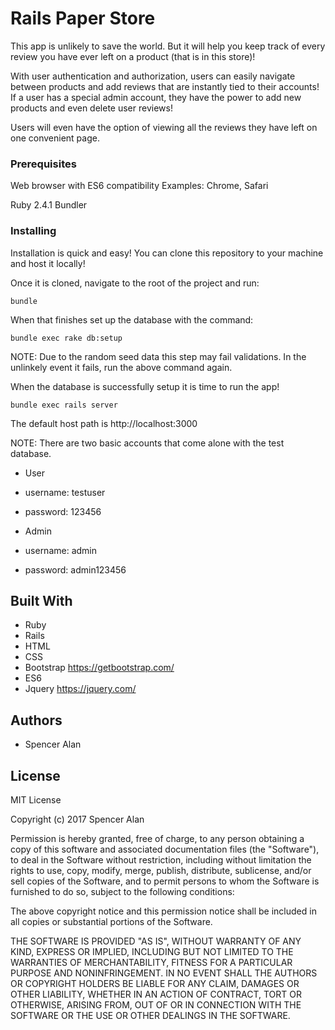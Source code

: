 # Rails Paper Store

This app is unlikely to save the world. But it will help you keep track of every review you have ever left on a product (that is in this store)!

With user authentication and authorization, users can easily navigate between products and add reviews that are instantly tied to their accounts! If a user has a special admin account, they have the power to add new products and even delete user reviews!

Users will even have the option of viewing all the reviews they have left on one convenient page.

### Prerequisites

Web browser with ES6 compatibility
Examples: Chrome, Safari

Ruby 2.4.1
Bundler

### Installing

Installation is quick and easy! You can clone this repository to your machine and host it locally! 

Once it is cloned, navigate to the root of the project and run:

```shell
bundle
```

When that finishes set up the database with the command:

```shell
bundle exec rake db:setup
```

NOTE: Due to the random seed data this step may fail validations. In the unlinkely event it fails, run the above command again.

When the database is successfully setup it is time to run the app!

```shell
bundle exec rails server
```

The default host path is http://localhost:3000


NOTE: There are two basic accounts that come alone with the test database.

* User
* username: testuser
* password: 123456

* Admin
* username: admin
* password: admin123456

## Built With

* Ruby
* Rails
* HTML
* CSS
* Bootstrap https://getbootstrap.com/
* ES6
* Jquery https://jquery.com/

## Authors

* Spencer Alan

## License

MIT License

Copyright (c) 2017 Spencer Alan

Permission is hereby granted, free of charge, to any person obtaining a copy
of this software and associated documentation files (the "Software"), to deal
in the Software without restriction, including without limitation the rights
to use, copy, modify, merge, publish, distribute, sublicense, and/or sell
copies of the Software, and to permit persons to whom the Software is
furnished to do so, subject to the following conditions:

The above copyright notice and this permission notice shall be included in all
copies or substantial portions of the Software.

THE SOFTWARE IS PROVIDED "AS IS", WITHOUT WARRANTY OF ANY KIND, EXPRESS OR
IMPLIED, INCLUDING BUT NOT LIMITED TO THE WARRANTIES OF MERCHANTABILITY,
FITNESS FOR A PARTICULAR PURPOSE AND NONINFRINGEMENT. IN NO EVENT SHALL THE
AUTHORS OR COPYRIGHT HOLDERS BE LIABLE FOR ANY CLAIM, DAMAGES OR OTHER
LIABILITY, WHETHER IN AN ACTION OF CONTRACT, TORT OR OTHERWISE, ARISING FROM,
OUT OF OR IN CONNECTION WITH THE SOFTWARE OR THE USE OR OTHER DEALINGS IN THE
SOFTWARE.